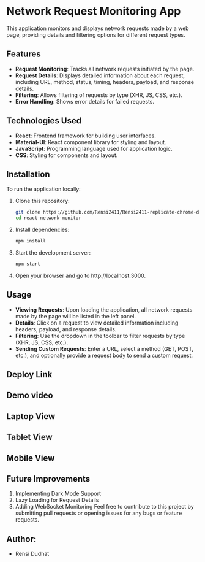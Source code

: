 # Network Request Monitoring App

This application monitors and displays network requests made by a web page, providing details and filtering options for different request types.

## Features

- **Request Monitoring**: Tracks all network requests initiated by the page.
- **Request Details**: Displays detailed information about each request, including URL, method, status, timing, headers, payload, and response details.
- **Filtering**: Allows filtering of requests by type (XHR, JS, CSS, etc.).
- **Error Handling**: Shows error details for failed requests.

## Technologies Used

- **React**: Frontend framework for building user interfaces.
- **Material-UI**: React component library for styling and layout.
- **JavaScript**: Programming language used for application logic.
- **CSS**: Styling for components and layout.

## Installation

To run the application locally:

1. Clone this repository:
   ``` bash
   git clone https://github.com/Rensi2411/Rensi2411-replicate-chrome-dev-tool.git
   cd react-network-monitor

2. Install dependencies:
   ```bash
   npm install

3. Start the development server:
   ```bash
   npm start

4. Open your browser and go to http://localhost:3000.

## Usage

- **Viewing Requests**: Upon loading the application, all network requests made by the page will be listed in the left panel.
- **Details**: Click on a request to view detailed information including headers, payload, and response details.
- **Filtering**: Use the dropdown in the toolbar to filter requests by type (XHR, JS, CSS, etc.).
- **Sending Custom Requests**: Enter a URL, select a method (GET, POST, etc.), and optionally provide a request body to send a custom request.

## Deploy Link


## Demo video


## Laptop View


## Tablet View


## Mobile View


## Future Improvements

1. Implementing Dark Mode Support
2. Lazy Loading for Request Details
3. Adding WebSocket Monitoring
Feel free to contribute to this project by submitting pull requests or opening issues for any bugs or feature requests.

## Author:
- Rensi Dudhat


